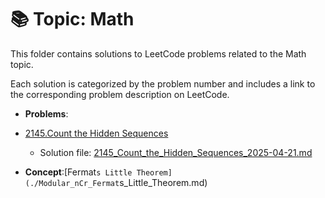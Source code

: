 
# 📚 Topic: Math

This folder contains solutions to LeetCode problems related to the Math topic.

Each solution is categorized by the problem number and includes a link to the corresponding problem description on LeetCode.

- **Problems**: 

- [2145.Count the Hidden Sequences](https://leetcode.com/problems/count-the-hidden-sequences/description/)
  - Solution file: [2145_Count_the_Hidden_Sequences_2025-04-21.md](../../daily/2025-04-21_2145_Count_the_Hidden_Sequences.md)

- **Concept**:[Fermat`s Little Theorem](./Modular_nCr_Fermat`s_Little_Theorem.md)  